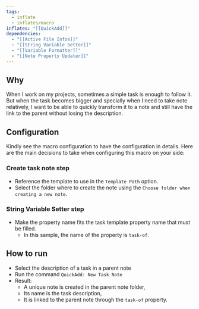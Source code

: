 ```yaml
---
tags:
  - inflate
  - inflates/macro
inflates: "[[QuickAdd]]"
dependencies:
  - "[[Active File Infos]]"
  - "[[String Variable Setter]]"
  - "[[Variable Formatter]]"
  - "[[Note Property Updater]]"
---
```

## Why

When I work on my projects, sometimes a simple task is enough to follow it.
But when the task becomes bigger and specially when I need to take note relatively, I want to be able to quickly transform it to a note and still have the link to the parent without losing the description.
## Configuration

Kindly see the macro configuration to have the configuration in details.
Here are the main decisions to take when configuring this macro on your side: 
### Create task note step
- Reference the template to use in the `Template Path` option.
- Select the folder where to create the note using the `Choose folder when creating a new note`.
### String Variable Setter step
- Make the property name fits the task template property name that must be filled.
	- In this sample, the name of the property is `task-of`.
## How to run

- Select the description of a task in a parent note
- Run the command `QuickAdd: New Task Note`
- Result:
	- A unique note is created in the parent note folder,
	- Its name is the task description,
	- It is linked to the parent note through the `task-of` property.